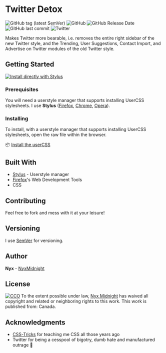 # Twitter Detox
![GitHub tag (latest SemVer)](https://img.shields.io/github/tag/nyxmidnight/twitter-detox.svg) ![GitHub](https://img.shields.io/github/license/nyxmidnight/twitter-detox.svg) ![GitHub Release Date](https://img.shields.io/github/release-date/nyxmidnight/twitter-detox.svg) ![GitHub last commit](https://img.shields.io/github/last-commit/nyxmidnight/twitter-detox.svg) ![Twitter](https://img.shields.io/badge/thanks-twitter-blue.svg)

Makes Twitter more bearable, i.e. removes the entire right sidebar of the new Twitter style, and the Trending, User Suggestions, Contact Import, and Advertise on Twitter modules of the old Twitter style.

## Getting Started

[![Install directly with Stylus](https://img.shields.io/badge/Install%20directly%20with-Stylus-00adad.svg)](https://raw.githubusercontent.com/nyxmidnight/twitter-detox/master/twitter-detox.user.css)

### Prerequisites

You will need a userstyle manager that supports installing UserCSS stylesheets. I use **Stylus** ([Firefox](https://addons.mozilla.org/en-US/firefox/addon/styl-us/), [Chrome](https://chrome.google.com/webstore/detail/stylus/clngdbkpkpeebahjckkjfobafhncgmne), [Opera](https://addons.opera.com/en-gb/extensions/details/stylus/)).

### Installing

To install, with a userstyle manager that supports installing UserCSS stylesheets, open the raw file within the browser.

:package: [Install the userCSS](https://raw.githubusercontent.com/nyxmidnight/twitter-detox/master/twitter-detox.user.css)

## Built With

* [Stylus](https://github.com/openstyles/stylus) - Userstyle manager
* [Firefox](https://firefox.xom/)'s Web Development Tools
* CSS

## Contributing

Feel free to fork and mess with it at your leisure!

## Versioning

I use [SemVer](http://semver.org/) for versioning.

## Author

**Nyx** - [NyxMidnight](https://github.com/nyxmidnight)

## License

[![CCO](https://licensebuttons.net/p/zero/1.0/88x31.png)](http://creativecommons.org/publicdomain/zero/1.0/)
To the extent possible under law, [Nyx Midnight](https://github.com/nyxmidnight) has waived all copyright and related or neighboring rights to this work. This work is published from: Canada.

## Acknowledgments

* [CSS-Tricks](https://css-tricks.com) for teaching me CSS all those years ago
* Twitter for being a cesspool of bigotry, dumb hate and manufactured outrage :poop:

